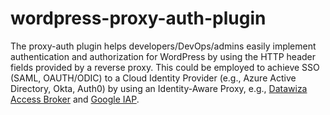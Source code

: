 # wordpress-proxy-auth-plugin

The proxy-auth plugin helps developers/DevOps/admins easily implement authentication and authorization for WordPress by using the HTTP header fields provided by a reverse proxy. This could be employed to achieve SSO (SAML, OAUTH/ODIC) to a Cloud Identity Provider (e.g., Azure Active Directory, Okta, Auth0) by using an Identity-Aware Proxy, e.g., [Datawiza Access Broker](https://www.datawiza.com/access-broker) and [Google IAP](https://cloud.google.com/iap).
